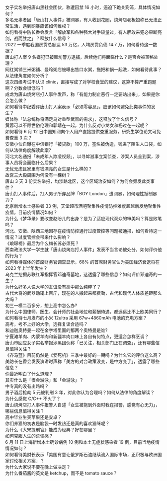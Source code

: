 女子实名举报唐山黑社会团伙，称遭囚禁 16 小时，逼迫下跪关狗笼，具体情况如何？  
多名无辜者因「唐山打人事件」被网暴，有人收到花圈，烧烤店老板娘称已无法正常生活，遇到网暴应该如何维权？  
如何看待中防长香会发言「解放军和各种强大对手较量过，有人胆敢来犯必果断亮剑，战而胜之」？释放什么信号？  
2022 一季度我国房贷总额达 53 万亿，人均房贷负债 14.7 万，如何看待这一数据？  
唐山打人案 9 名嫌犯已被廊坊警方逮捕，后续他们将面临什么？是否会被顶格处理？  
网红粥铺三米粥铺、曼玲粥店被曝出售口水粥，拖把和锅一起洗，如何看待此事？从法律角度如何分析？  
这次四级考试不认识 clinic，直接写成了对学校食堂的建议，这算不算严重跑题啊？分数会很低吗？  
成龙为唐山烧烤店打人事件发声，称「有能力制止恶行一定要站出来」，如果是你会怎么做？  
如何看待中纪委评唐山打人案表示「必须零容忍」，应该如何避免此类事件的发生？  
媒体称「法总统称将满足乌对重型武器的需求」，这释放了什么信号？  
黄蓉可以不顾世俗伦理和郭靖在一起，为什么反对小龙女和杨过在一起呢？  
如何看待 6 月 12 日中国知网向个人用户直接提供查重服务，研究生学位论文可免费查重 3 次？  
安徽小伙自曝在中信银行「被贷款」100 万，签名被伪造，钱进了陌生人口袋，如何从法律角度解读此案?  
河北大名通报「未成年人欺凌视频」，以寻衅滋事立案侦查，涉案人员全到案，涉事人员将会面临什么后果？  
无忧无虑且家里有钱漂亮的女生是什么样的？  
故宫三大殿周围为何没有一棵树？  
唐山 3 天 3 份实名举报，均涉路北区，这个区域治安如何？为何会频发此类事件？  
唐山打人事件后，打人男子所穿品牌「BOY London」遭网暴，如何理性抵制暴力？  
北京新增本土感染者 33 例，天堂超市酒吧聚集性疫情防控难度超越新发地聚集性疫情，目前疫情情况如何？  
为什么《梦华录》要改变赵盼儿的出身？是为了适应现代观众的审美吗？算是败笔吗？  
河北、安徽、陕西三地因存在疫情防控通行过度管控等问题被通报，如何看待这一情况？过度管控会带来什么影响？  
《琅琊榜》最后为什么梅长苏必须死？  
西南政法大学一学生就「唐山烧烤店打人事件」发表不当言论被处分，如何评价他的行为？  
如何看待媒体的首席财务官调查显示，68% 的首席财务官认为美国经济衰退将在 2023 年上半年发生？  
乌克兰挖掘苏联红军指挥官邓迪奇墓地，这透露了哪些信息？如何评价邓迪奇的一生？  
为什么好多人说大学的友谊没有高中那么纯粹了？  
古代大将的武器动辄上百斤，现在的人搬起来都费劲，古代和现代人体质差距那么大吗？  
初三一模二百多分，想上高中怎么办?  
为什么中国律师、医生、会计师的社会地位和薪酬待遇，都远远比不上欧美同行？  
如何看待七月发布的小米 12ultra 采用 67w+4860mAh 电池的充电方案？  
高考，考不上好的大学，选择复读合适吗？  
和迪迦奥特曼一起在金字塔里面的那两个奥特曼是谁?  
宁夏滩羊肉、内蒙羊肉和新疆羊肉口味上各自有何特点，更适合怎样烹调？  
唐山市回应女子实名举报涉黑团伙称「已关注，相关部门正在调查」，还有哪些信息值得关注？  
《齐马蓝》目前仍然是《爱死机》三季中最好的一期吗？为什么它的评价这么高？  
美防长在香会发表演讲时声称「美方的对台政策没变，是中方变了」，透露了哪些信息？  
你最近明白了什么道理？  
其实什么是「很会游泳」和「会游泳」？  
中专真的没有出路吗？  
男子酒后抢劫 5 元被判刑 3 年，对此你认为合理吗？如何从法律的角度解读？  
为什么感觉 C/C++ 不火了？  
唐山烧烤店打人事件报警人自述「女生被拖到外面时我在报警，感觉有心无力」，哪些信息值得关注？  
高中毕业生买苹果还是安卓？  
你们养猫的初衷是脑袋一时发热还是真的喜欢猫咪呢？  
为什么《大宋提刑官》能成为经典？好在哪里？  
如何克服人生的荒谬感？  
6 月 11 日上海新增本土确诊病例 10 例和本土无症状感染者 19 例，目前当地疫情情况如何？  
如何看待美财长表示「美国有意让俄罗斯石油继续流入国际市场，正积极与欧洲国家讨论相关方案」？  
为什么大家说不要在晚上做决定？  
为什么番茄酱的英文是 ketchup，而不是 tomato sauce？  
